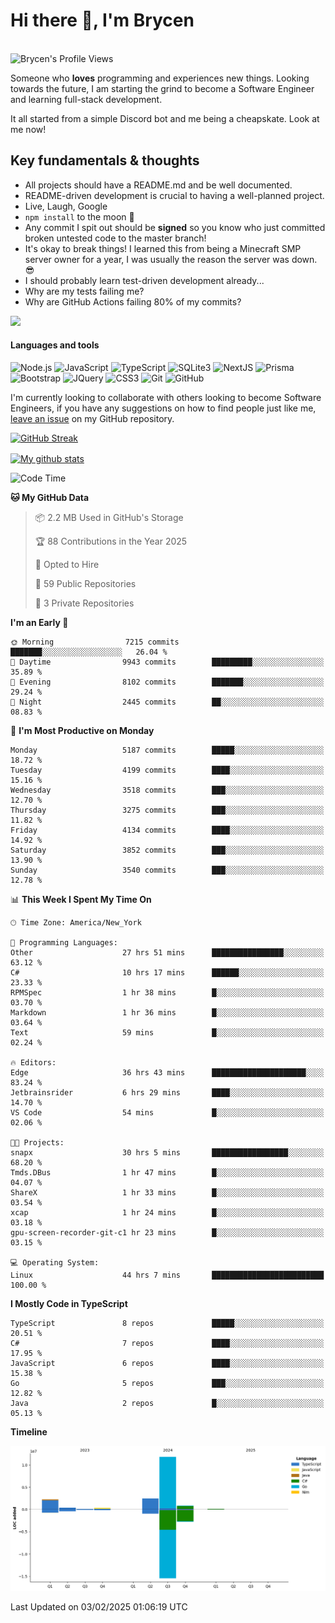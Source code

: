 # Hi there 👋, I'm Brycen

<br>
<img src="https://komarev.com/ghpvc/?username=BrycensRanch" alt="Brycen's Profile Views" />

Someone who **loves** programming and experiences new things. Looking towards the future, I am starting the grind to become a Software Engineer and learning full-stack development.

It all started from a simple Discord bot and me being a cheapskate. Look at me now!

## Key fundamentals & thoughts

- All projects should have a README.md and be well documented.
- README-driven development is crucial to having a well-planned project.
- Live, Laugh, Google
- `npm install` to the moon 🚀
- Any commit I spit out should be **signed** so you know who just committed broken untested code to the master branch!
- It's okay to break things! I learned this from being a Minecraft SMP server owner for a year, I was usually the reason the server was down. 😎
- I should probably learn test-driven development already...
- Why are my tests failing me?
- Why are GitHub Actions failing 80% of my commits? 

<img src="https://res.cloudinary.com/practicaldev/image/fetch/s--OoBLh7-Q--/c_limit%2Cf_auto%2Cfl_progressive%2Cq_auto%2Cw_880/https://cdn-images-1.medium.com/max/1614/1%2A8BlqJ8lNVZzuRjAg1mZ50w.png" height="400"/>

<h4>Languages and tools</h4>
<p>
  <img src="https://img.shields.io/badge/node.js%20-%2343853D.svg?&style=for-the-badge&logo=node.js&logoColor=white" alt="Node.js" />
  <img src="https://img.shields.io/badge/javascript%20-%23323330.svg?&style=for-the-badge&logo=javascript&logoColor=%23F7DF1E" alt="JavaScript" />
  <img src="https://img.shields.io/badge/typescript%20-%23323330.svg?&style=for-the-badge&logo=typescript&logoColor=#3467eb" alt="TypeScript" />
  <img src="https://img.shields.io/badge/sqlite3%20-%23323330.svg?&style=for-the-badge&logo=sqlite&logoColor=#3467eb" alt="SQLite3" />
  <img src="https://img.shields.io/badge/Next.JS%20-%23323330.svg?&style=for-the-badge&logo=next.js&logoColor=#3467eb" alt="NextJS" />
  <img src="https://img.shields.io/badge/Prisma%20-%23323330.svg?&style=for-the-badge&logo=prisma&logoColor=#3467eb" alt="Prisma" />
  <img src="https://img.shields.io/badge/bootstrap%20-%23323330.svg?&style=for-the-badge&logo=bootstrap" alt="Bootstrap" />
  <img src="https://img.shields.io/badge/jquery%20-%23323330.svg?&style=for-the-badge&logo=jquery" alt="JQuery" />
  <img src="https://img.shields.io/badge/css3%20-%23323330.svg?&style=for-the-badge&logo=css3" alt="CSS3" />
  <img src="https://img.shields.io/badge/git%20-%23323330.svg?&style=for-the-badge&logo=git" alt="Git" />
  <img src="https://img.shields.io/badge/github%20-%23323330.svg?&style=for-the-badge&logo=github" alt="GitHub" />
</p>

 I'm currently looking to collaborate with others looking to become Software Engineers, if you have any suggestions on how to find people just like me, [leave an issue](https://github.com/BrycensRanch/BrycensRanch/issues/new) on my GitHub repository.
 
 <p><a href="https://git.io/streak-stats"><img src=https://github-readme-streak-stats-eight.vercel.app?refreshcache11&user=BrycensRanch&amp;theme=dark&amp;hide_border=true&fire=EB5454&amp;ring=0CEB19" alt="GitHub Streak"></a></p>

<a href="https://github.com/anuraghazra/github-readme-stats">
  <img align="center" src="https://github-readme-stats.anuraghazra1.vercel.app/api?username=BrycensRanch&show_icons=true&line_height=27&include_all_commits=true" alt="My github stats" />
</a>

<!--START_SECTION:waka-->
![Code Time](http://img.shields.io/badge/Code%20Time-1%2C574%20hrs%2010%20mins-blue)

**🐱 My GitHub Data** 

> 📦 2.2 MB Used in GitHub's Storage 
 > 
> 🏆 88 Contributions in the Year 2025
 > 
> 💼 Opted to Hire
 > 
> 📜 59 Public Repositories 
 > 
> 🔑 3 Private Repositories 
 > 
**I'm an Early 🐤** 

```text
🌞 Morning                7215 commits        ███████░░░░░░░░░░░░░░░░░░   26.04 % 
🌆 Daytime                9943 commits        █████████░░░░░░░░░░░░░░░░   35.89 % 
🌃 Evening                8102 commits        ███████░░░░░░░░░░░░░░░░░░   29.24 % 
🌙 Night                  2445 commits        ██░░░░░░░░░░░░░░░░░░░░░░░   08.83 % 
```
📅 **I'm Most Productive on Monday** 

```text
Monday                   5187 commits        █████░░░░░░░░░░░░░░░░░░░░   18.72 % 
Tuesday                  4199 commits        ████░░░░░░░░░░░░░░░░░░░░░   15.16 % 
Wednesday                3518 commits        ███░░░░░░░░░░░░░░░░░░░░░░   12.70 % 
Thursday                 3275 commits        ███░░░░░░░░░░░░░░░░░░░░░░   11.82 % 
Friday                   4134 commits        ████░░░░░░░░░░░░░░░░░░░░░   14.92 % 
Saturday                 3852 commits        ███░░░░░░░░░░░░░░░░░░░░░░   13.90 % 
Sunday                   3540 commits        ███░░░░░░░░░░░░░░░░░░░░░░   12.78 % 
```


📊 **This Week I Spent My Time On** 

```text
🕑︎ Time Zone: America/New_York

💬 Programming Languages: 
Other                    27 hrs 51 mins      ████████████████░░░░░░░░░   63.12 % 
C#                       10 hrs 17 mins      ██████░░░░░░░░░░░░░░░░░░░   23.33 % 
RPMSpec                  1 hr 38 mins        █░░░░░░░░░░░░░░░░░░░░░░░░   03.70 % 
Markdown                 1 hr 36 mins        █░░░░░░░░░░░░░░░░░░░░░░░░   03.64 % 
Text                     59 mins             █░░░░░░░░░░░░░░░░░░░░░░░░   02.24 % 

🔥 Editors: 
Edge                     36 hrs 43 mins      █████████████████████░░░░   83.24 % 
Jetbrainsrider           6 hrs 29 mins       ████░░░░░░░░░░░░░░░░░░░░░   14.70 % 
VS Code                  54 mins             █░░░░░░░░░░░░░░░░░░░░░░░░   02.06 % 

🐱‍💻 Projects: 
snapx                    30 hrs 5 mins       █████████████████░░░░░░░░   68.20 % 
Tmds.DBus                1 hr 47 mins        █░░░░░░░░░░░░░░░░░░░░░░░░   04.07 % 
ShareX                   1 hr 33 mins        █░░░░░░░░░░░░░░░░░░░░░░░░   03.54 % 
xcap                     1 hr 24 mins        █░░░░░░░░░░░░░░░░░░░░░░░░   03.18 % 
gpu-screen-recorder-git-c1 hr 23 mins        █░░░░░░░░░░░░░░░░░░░░░░░░   03.15 % 

💻 Operating System: 
Linux                    44 hrs 7 mins       █████████████████████████   100.00 % 
```

**I Mostly Code in TypeScript** 

```text
TypeScript               8 repos             █████░░░░░░░░░░░░░░░░░░░░   20.51 % 
C#                       7 repos             ████░░░░░░░░░░░░░░░░░░░░░   17.95 % 
JavaScript               6 repos             ████░░░░░░░░░░░░░░░░░░░░░   15.38 % 
Go                       5 repos             ███░░░░░░░░░░░░░░░░░░░░░░   12.82 % 
Java                     2 repos             █░░░░░░░░░░░░░░░░░░░░░░░░   05.13 % 
```



**Timeline**

![Lines of Code chart](https://raw.githubusercontent.com/BrycensRanch/BrycensRanch/main/assets/bar_graph.png)


 Last Updated on 03/02/2025 01:06:19 UTC
<!--END_SECTION:waka-->

<!--
**BrycensRanch/BrycensRanch** is a ✨ _special_ ✨ repository because its `README.md` (this file) appears on your GitHub profile.

Here are some ideas to get you started:

- 🔭 I’m currently working on ...
- 🌱 I’m currently learning ...
- 👯 I’m looking to collaborate on ...
- 🤔 I’m looking for help with ...
- 💬 Ask me about ...
- 📫 How to reach me: ...
- 😄 Pronouns: ...
- ⚡ Fun fact: ...
-->
